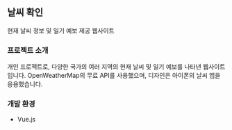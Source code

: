 ## 날씨 확인
현재 날씨 정보 및 일기 예보 제공 웹사이트

### 프로젝트 소개
개인 프로젝트로, 다양한 국가의 여러 지역의 현재 날씨 및 일기 예보를 나타낸 웹사이트입니다.
OpenWeatherMap의 무료 API를 사용했으며, 디자인은 아이폰의 날씨 앱을 응용했습니다.

### 개발 환경
- Vue.js
